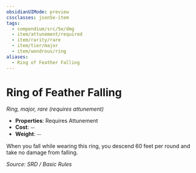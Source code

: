 ```yaml
---
obsidianUIMode: preview
cssclasses: json5e-item
tags:
  - compendium/src/5e/dmg
  - item/attunement/required
  - item/rarity/rare
  - item/tier/major
  - item/wondrous/ring
aliases:
  - Ring of Feather Falling
---
```

# Ring of Feather Falling
*Ring, major, rare (requires attunement)*  

- **Properties**: Requires Attunement
- **Cost**: ⏤
- **Weight**: ⏤

When you fall while wearing this ring, you descend 60 feet per round and take no damage from falling.

*Source: SRD / Basic Rules*